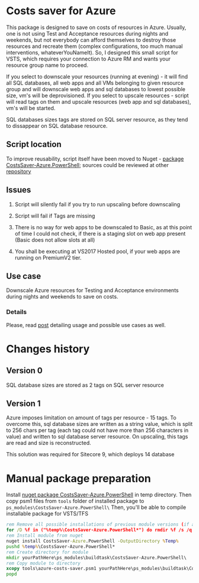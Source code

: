# Costs saver for Azure

This package is designed to save on costs of resources in Azure. Usually, one is not using Test and Acceptance resources during nights and weekends, but not everybody can afford themselves to destroy those resources and recreate them (complex configurations, too much manual interventions, whateverYouNameIt).
So, I designed this small script for VSTS, which requires your connection to Azure RM and wants your resource group name to proceed.

If you select to downscale your resources (running at evening) - it will find all SQL databases, all web apps and all VMs belonging to given resource group and will downscale web apps and sql databases to lowest possible size, vm's will be deprovisioned. If you select to upscale resources - script will read tags on them and upscale resources (web app and sql databases), vm's will be started.

SQL databases sizes tags are stored on SQL server resource, as they tend to dissappear on SQL database resource.

## Script location

To improve reusability, script itself have been moved to Nuget - [package CostsSaver-Azure.PowerShell](https://www.nuget.org/packages/CostsSaver-Azure.PowerShell/); sources could be reviewed at other [repository](https://github.com/akuryan/Powershell.Modules/blob/master/src/Azure/BudgetSaver/tools/azure-costs-saver.psm1)

## Issues

1. Script will silently fail if you try to run upscaling before downscaling

1. Script will fail if Tags are missing

1. There is no way for web apps to be downscaled to Basic, as at this point of time I could not check, if there is a staging slot on web app present (Basic does not allow slots at all)

1. You shall be executing at VS2017 Hosted pool, if your web apps are running on PremiumV2 tier.

## Use case

Downscale Azure resources for Testing and Acceptance environments during nights and weekends to save on costs.

### Details

Please, read [post](https://colours.nl/azure-costs-saver) detailing usage and possible use cases as well.

# Changes history

## Version 0

SQL database sizes are stored as 2 tags on SQL server resource

## Version 1

Azure imposes limitation on amount of tags per resource - 15 tags. To overcome this, sql database sizes are written as a string value, which is split to 256 chars per tag (each tag could not have more than 256 characters in value) and written to sql database server resource. On upscaling, this tags are read and size is reconstructed.

This solution was required for Sitecore 9, which deploys 14 database

# Manual package preparation

Install [nuget package CostsSaver-Azure.PowerShell](https://www.nuget.org/packages/CostsSaver-Azure.PowerShell/) in temp directory. Then copy psm1 files from ```tools``` folder of installed package to ```ps_modules\CostsSaver-Azure.PowerShell\```
Then, you'll be able to compile installable package for VSTS/TFS

```cmd
rem Remove all possible installations of previous module versions (if any)
for /D %f in ("%temp%\CostsSaver-Azure.PowerShell*") do rmdir %f /s /q
rem Install module from nuget
nuget install CostsSaver-Azure.PowerShell -OutputDirectory %Temp%
pushd %temp%\CostsSaver-Azure.PowerShell*
rem Create directory for module
mkdir yourPathHere\ps_modules\buildtask\CostsSaver-Azure.PowerShell\
rem Copy module to directory
xcopy tools\azure-costs-saver.psm1 yourPathHere\ps_modules\buildtask\CostsSaver-Azure.PowerShell\ /F /S /Q /Y
popd
```